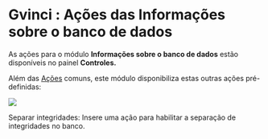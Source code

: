 # Gvinci : Ações das Informações sobre o banco de dados

As ações para o módulo **Informações sobre o banco de dados** estão disponíveis no painel **Controles.**

Além das [Ações](http://www.gvinci.com.br/manual/acoes3.htm) comuns, este módulo disponibiliza estas outras ações pré-definidas:

![](http://www.gvinci.com.br/manual/a%E7%F5esinfbco.zoom80.png)

 Separar integridades: Insere uma ação para habilitar a separação de integridades no banco.

